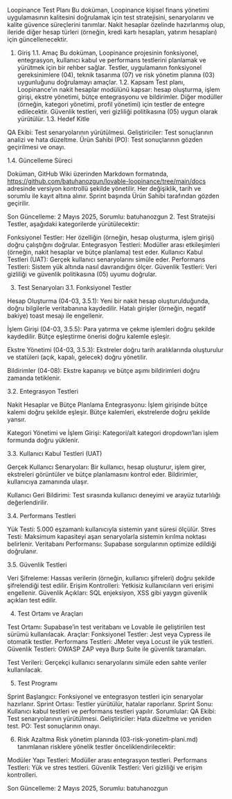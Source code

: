 Loopinance Test Planı
Bu doküman, Loopinance kişisel finans yönetimi uygulamasının kalitesini doğrulamak için test stratejisini, senaryolarını ve kalite güvence süreçlerini tanımlar. Nakit hesaplar özelinde hazırlanmış olup, ileride diğer hesap türleri (örneğin, kredi kartı hesapları, yatırım hesapları) için güncellenecektir.
1. Giriş
1.1. Amaç
Bu doküman, Loopinance projesinin fonksiyonel, entegrasyon, kullanıcı kabul ve performans testlerini planlamak ve yürütmek için bir rehber sağlar. Testler, uygulamanın fonksiyonel gereksinimlere (04), teknik tasarıma (07) ve risk yönetim planına (03) uygunluğunu doğrulamayı amaçlar.
1.2. Kapsam
Test planı, Loopinance’ın nakit hesaplar modülünü kapsar: hesap oluşturma, işlem girişi, ekstre yönetimi, bütçe entegrasyonu ve bildirimler. Diğer modüller (örneğin, kategori yönetimi, profil yönetimi) için testler de entegre edilecektir. Güvenlik testleri, veri gizliliği politikasına (05) uygun olarak yürütülür.
1.3. Hedef Kitle

QA Ekibi: Test senaryolarının yürütülmesi.
Geliştiriciler: Test sonuçlarının analizi ve hata düzeltme.
Ürün Sahibi (PO): Test sonuçlarının gözden geçirilmesi ve onayı.

1.4. Güncelleme Süreci

Doküman, GitHub Wiki üzerinden Markdown formatında, https://github.com/batuhanozgun/lovable-loopinance/tree/main/docs adresinde versiyon kontrollü şekilde yönetilir.
Her değişiklik, tarih ve sorumlu ile kayıt altına alınır.
Sprint başında Ürün Sahibi tarafından gözden geçirilir.

Son Güncelleme: 2 Mayıs 2025, Sorumlu: batuhanozgun
2. Test Stratejisi
Testler, aşağıdaki kategorilerde yürütülecektir:

Fonksiyonel Testler: Her özelliğin (örneğin, hesap oluşturma, işlem girişi) doğru çalıştığını doğrular.
Entegrasyon Testleri: Modüller arası etkileşimleri (örneğin, nakit hesaplar ve bütçe planlama) test eder.
Kullanıcı Kabul Testleri (UAT): Gerçek kullanıcı senaryolarını simüle eder.
Performans Testleri: Sistem yük altında nasıl davrandığını ölçer.
Güvenlik Testleri: Veri gizliliği ve güvenlik politikasına (05) uyumu doğrular.

3. Test Senaryoları
3.1. Fonksiyonel Testler

Hesap Oluşturma (04-03, 3.5.1):
Yeni bir nakit hesap oluşturulduğunda, doğru bilgilerle veritabanına kaydedilir.
Hatalı girişler (örneğin, negatif bakiye) toast mesajı ile engellenir.


İşlem Girişi (04-03, 3.5.5):
Para yatırma ve çekme işlemleri doğru şekilde kaydedilir.
Bütçe eşleştirme önerisi doğru kalemle eşleşir.


Ekstre Yönetimi (04-03, 3.5.3):
Ekstreler doğru tarih aralıklarında oluşturulur ve statüleri (açık, kapalı, gelecek) doğru yönetilir.


Bildirimler (04-08):
Ekstre kapanışı ve bütçe aşımı bildirimleri doğru zamanda tetiklenir.



3.2. Entegrasyon Testleri

Nakit Hesaplar ve Bütçe Planlama Entegrasyonu:
İşlem girişinde bütçe kalemi doğru şekilde eşleşir.
Bütçe kalemleri, ekstrelerde doğru şekilde yansır.


Kategori Yönetimi ve İşlem Girişi:
Kategori/alt kategori dropdown’ları işlem formunda doğru yüklenir.



3.3. Kullanıcı Kabul Testleri (UAT)

Gerçek Kullanıcı Senaryoları:
Bir kullanıcı, hesap oluşturur, işlem girer, ekstreleri görüntüler ve bütçe planlamasını kontrol eder.
Bildirimler, kullanıcıya zamanında ulaşır.


Kullanıcı Geri Bildirimi: Test sırasında kullanıcı deneyimi ve arayüz tutarlılığı değerlendirilir.

3.4. Performans Testleri

Yük Testi: 5.000 eşzamanlı kullanıcıyla sistemin yanıt süresi ölçülür.
Stres Testi: Maksimum kapasiteyi aşan senaryolarla sistemin kırılma noktası belirlenir.
Veritabanı Performansı: Supabase sorgularının optimize edildiği doğrulanır.

3.5. Güvenlik Testleri

Veri Şifreleme: Hassas verilerin (örneğin, kullanıcı şifreleri) doğru şekilde şifrelendiği test edilir.
Erişim Kontrolleri: Yetkisiz kullanıcıların veri erişimi engellenir.
Güvenlik Açıkları: SQL enjeksiyon, XSS gibi yaygın güvenlik açıkları test edilir.

4. Test Ortamı ve Araçları

Test Ortamı: Supabase’in test veritabanı ve Lovable ile geliştirilen test sürümü kullanılacak.
Araçlar:
Fonksiyonel Testler: Jest veya Cypress ile otomatik testler.
Performans Testleri: JMeter veya Locust ile yük testleri.
Güvenlik Testleri: OWASP ZAP veya Burp Suite ile güvenlik taramaları.


Test Verileri: Gerçekçi kullanıcı senaryolarını simüle eden sahte veriler kullanılacak.

5. Test Programı

Sprint Başlangıcı: Fonksiyonel ve entegrasyon testleri için senaryolar hazırlanır.
Sprint Ortası: Testler yürütülür, hatalar raporlanır.
Sprint Sonu: Kullanıcı kabul testleri ve performans testleri yapılır.
Sorumlular:
QA Ekibi: Test senaryolarının yürütülmesi.
Geliştiriciler: Hata düzeltme ve yeniden test.
PO: Test sonuçlarının onayı.



6. Risk Azaltma
Risk yönetim planında (03-risk-yonetim-plani.md) tanımlanan risklere yönelik testler önceliklendirilecektir:

Modüler Yapı Testleri: Modüller arası entegrasyon testleri.
Performans Testleri: Yük ve stres testleri.
Güvenlik Testleri: Veri gizliliği ve erişim kontrolleri.

Son Güncelleme: 2 Mayıs 2025, Sorumlu: batuhanozgun
